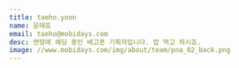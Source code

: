 ```yaml
---
title: taeho.yoon
name: 윤태호
email: taeho@mobidays.com
desc: 맨땅에 헤딩 중인 배고픈 기획자입니다. 밥 먹고 하시죠.
image: //www.mobidays.com/img/about/team/pna_02_back.png
---
```

